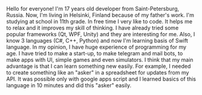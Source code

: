 Hello for everyone! 
I'm 17 years old developer from Saint-Petersburg, Russia. Now, I'm living in Helsinki, Finland because of my father's work. I'm studying at school in 11th grade. In free time I very like to code. It helps me to relax and it improves my skill of thinking. I have already tried some popular frameworks (Qt, WPF, Unity) and they are interesting for me. Also, I know 3 languages (C#, C++, Python) and now I'm learning basis of Swift language. In my opinion, I have huge experience of programming for my age. I have tried to make a start-up, to make telegram and mail bots, to make apps with UI, simple games and even simulators. I think that my main advantage is that I can learn something new easily. For example, I needed to create something like an "asker" in a spreadsheet for updates from my API. It was possible only with google apps script and I learned basics of this language in 10 minutes and did this "asker" easily.
